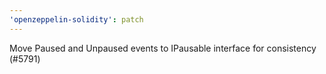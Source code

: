 ```yaml
---
'openzeppelin-solidity': patch
---
```


Move Paused and Unpaused events to IPausable interface for consistency (#5791)

